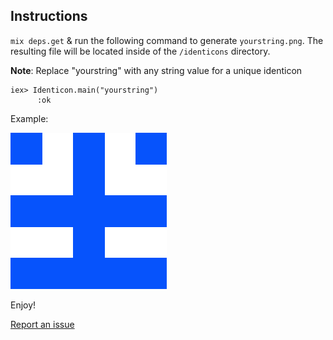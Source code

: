 ## Instructions

`mix deps.get` & run the following command to generate `yourstring.png`. The resulting file will be located inside of the `/identicons` directory.

**Note**: Replace "yourstring" with any string value for a unique identicon

```
iex> Identicon.main("yourstring")    
      :ok
```
Example:

![Alt text](https://github.com/freqn/identiconium/blob/master/identicons/yourstring.png?raw=true)

Enjoy!

[Report an issue](https://github.com/freqn/identiconium/issues)
